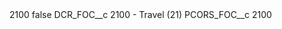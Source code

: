 <?xml version="1.0" encoding="UTF-8"?>
<CustomMetadata xmlns="http://soap.sforce.com/2006/04/metadata" xmlns:xsi="http://www.w3.org/2001/XMLSchema-instance" xmlns:xsd="http://www.w3.org/2001/XMLSchema">
    <label>2100</label>
    <protected>false</protected>
    <values>
        <field>DCR_FOC__c</field>
        <value xsi:type="xsd:string">2100 - Travel (21)</value>
    </values>
    <values>
        <field>PCORS_FOC__c</field>
        <value xsi:type="xsd:string">2100</value>
    </values>
</CustomMetadata>
